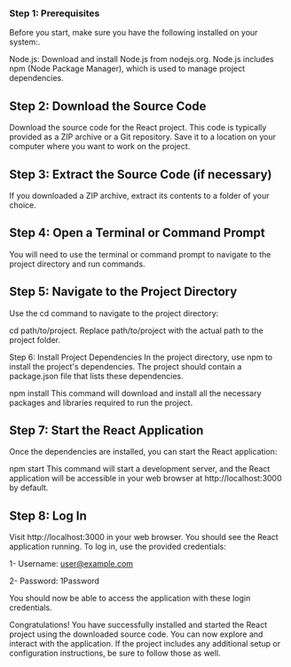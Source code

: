 ### Step 1: Prerequisites
Before you start, make sure you have the following installed on your system:.

Node.js: Download and install Node.js from nodejs.org. Node.js includes npm (Node Package Manager), which is used to manage project dependencies.

## Step 2: Download the Source Code
Download the source code for the React project. This code is typically provided as a ZIP archive or a Git repository. Save it to a location on your computer where you want to work on the project.

## Step 3: Extract the Source Code (if necessary)
If you downloaded a ZIP archive, extract its contents to a folder of your choice.

## Step 4: Open a Terminal or Command Prompt
You will need to use the terminal or command prompt to navigate to the project directory and run commands.

## Step 5: Navigate to the Project Directory
Use the cd command to navigate to the project directory:


cd path/to/project.
Replace path/to/project with the actual path to the project folder.

Step 6: Install Project Dependencies
In the project directory, use npm to install the project's dependencies. The project should contain a package.json file that lists these dependencies.



npm install
This command will download and install all the necessary packages and libraries required to run the project.

## Step 7: Start the React Application
Once the dependencies are installed, you can start the React application:



npm start
This command will start a development server, and the React application will be accessible in your web browser at http://localhost:3000 by default.

## Step 8: Log In
Visit http://localhost:3000 in your web browser. You should see the React application running. To log in, use the provided credentials:

1- Username: user@example.com

2- Password: 1Password

You should now be able to access the application with these login credentials.

Congratulations! You have successfully installed and started the React project using the downloaded source code. You can now explore and interact with the application. If the project includes any additional setup or configuration instructions, be sure to follow those as well.
